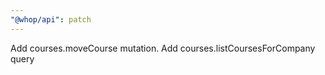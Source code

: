 ```yaml
---
"@whop/api": patch
---
```


Add courses.moveCourse mutation. Add courses.listCoursesForCompany query
